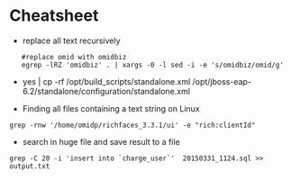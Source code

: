 # Cheatsheet

 * replace all text recursively
 
 ```
	#replace omid with omidbiz
	egrep -lRZ 'omidbiz' . | xargs -0 -l sed -i -e 's/omidbiz/omid/g' 
 ```
 
 * yes | cp -rf /opt/build_scripts/standalone.xml /opt/jboss-eap-6.2/standalone/configuration/standalone.xml
 
 * Finding all files containing a text string on Linux
 
 ```
 grep -rnw '/home/omidp/richfaces_3.3.1/ui' -e "rich:clientId"
 ```

 * search in huge file and save result to a file

```
grep -C 20 -i 'insert into `charge_user`'  20150331_1124.sql >> output.txt 
```

